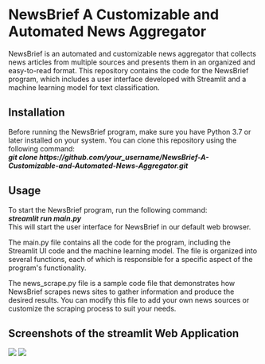 <H1> NewsBrief A Customizable and Automated News Aggregator </H1>
<p>
NewsBrief is an automated and customizable news aggregator that collects news articles from multiple sources and presents them in an organized and easy-to-read format. This repository contains the code for the NewsBrief program, which includes a user interface developed with Streamlit and a machine learning model for text classification.
</p>

<h2> Installation </h2>
Before running the NewsBrief program, make sure you have Python 3.7 or later installed on your system. You can clone this repository using the following command:
<br>
<b><i>git clone https://github.com/your_username/NewsBrief-A-Customizable-and-Automated-News-Aggregator.git</i></b>

<h2> Usage </h2>
To start the NewsBrief program, run the following command:<br>
<b><i> streamlit run main.py </i></b>
<br>
This will start the user interface for NewsBrief in our default web browser.

The main.py file contains all the code for the program, including the Streamlit UI code and the machine learning model. The file is organized into several functions, each of which is responsible for a specific aspect of the program's functionality.

The news_scrape.py file is a sample code file that demonstrates how NewsBrief scrapes news sites to gather information and produce the desired results. You can modify this file to add your own news sources or customize the scraping process to suit your needs.

<h2> Screenshots of the streamlit Web Application </h2>




<img src="https://user-images.githubusercontent.com/100710845/233777879-46a725c4-e633-40cc-83fc-c41191f6e30f.png">




<img src="https://user-images.githubusercontent.com/100710845/233777894-14fb11cd-5aea-4c56-86b2-b3eec3874d1e.png">
